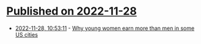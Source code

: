 # [Published on 2022-11-28](index.md)

* [2022-11-28, 10:53:11](https://news.ycombinator.com/item?id=33772035) - [Why young women earn more than men in some US cities](https://www.bbc.com/worklife/article/20220415-why-young-women-earn-more-than-men-in-some-us-cities)
